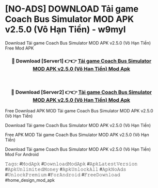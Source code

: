 # [NO-ADS] DOWNLOAD Tải game Coach Bus Simulator MOD APK v2.5.0 (Vô Hạn Tiền) - w9myl
Download Tải game Coach Bus Simulator MOD APK v2.5.0 (Vô Hạn Tiền) Free Mod APK

<div align="center">
<h3>🔴 Download [Server1] 👉👉 <a href="https://apk-comot.site?title=Tải_game_Coach_Bus_Simulator_MOD_APK_v2.5.0_(Vô_Hạn_Tiền)">Tải game Coach Bus Simulator MOD APK v2.5.0 (Vô Hạn Tiền) Mod Apk</a></h3><br>

<h3>🔴 Download [Server2] 👉👉 <a href="https://apk-comot.site?title=Tải_game_Coach_Bus_Simulator_MOD_APK_v2.5.0_(Vô_Hạn_Tiền)">Tải game Coach Bus Simulator MOD APK v2.5.0 (Vô Hạn Tiền) Mod Apk</a></h3>
</div>


Free Download APK MOD Tải game Coach Bus Simulator MOD APK v2.5.0 (Vô Hạn Tiền)

Download Tải game Coach Bus Simulator MOD APK v2.5.0 (Vô Hạn Tiền) 

Free APK MOD Tải game Coach Bus Simulator MOD APK v2.5.0 (Vô Hạn Tiền) 

Download Tải game Coach Bus Simulator MOD APK v2.5.0 (Vô Hạn Tiền) Mod For Android

𝚃𝚊𝚐𝚜: #𝙼𝚘𝚍𝙰𝚙𝚔 #𝙳𝚘𝚠𝚗𝚕𝚘𝚊𝚍𝙼𝚘𝚍𝙰𝚙𝚔 #𝙰𝚙𝚔𝙻𝚊𝚝𝚎𝚜𝚝𝚅𝚎𝚛𝚜𝚒𝚘𝚗 #𝙰𝚙𝚔𝚄𝚗𝚕𝚒𝚖𝚒𝚝𝚎𝚍𝙼𝚘𝚗𝚎𝚢 #𝙰𝚙𝚔𝚄𝚗𝚕𝚘𝚌𝚔𝙰𝚕𝚕 #𝙰𝚙𝚔𝙽𝚘𝙰𝚍𝚜 #𝚄𝚗𝚕𝚘𝚌𝚔𝙿𝚛𝚎𝚖𝚒𝚞𝚖 #𝙵𝚘𝚛𝙰𝚗𝚍𝚛𝚘𝚒𝚍 #𝙵𝚛𝚎𝚎𝙳𝚘𝚠𝚗𝚕𝚘𝚊𝚍 #home_design_mod_apk